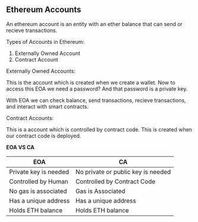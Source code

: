## Ethereum Accounts

An ethereum account is an entity with an ether balance that can send or recieve transactions.

Types of Accounts in Ethereum:

1. Externally Owned Account
2. Contract Account

Externally Owned Accounts:

This is the account which is created when we create a wallet. Now to access this EOA we need a password? And that password is a private key.

With EOA we can check balance, send transactions, recieve transactions, and interact with smart contracts.

Contract Accounts:

This is a account which is controlled by contract code. This is created when our contract code is deployed.

**EOA VS CA**

| EOA | CA |
| ---- | --- |
| Private key is needed | No private or public key is needed |
| Controlled by Human | Controlled by Contract Code |
| No gas is associated | Gas is Associated |
| Has a unique address | Has a unique address |
| Holds ETH balance | Holds ETH balance |
